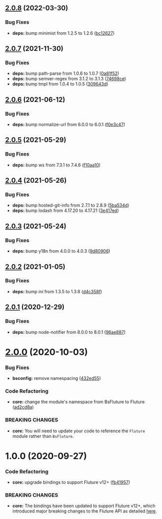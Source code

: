 ## [2.0.8](https://github.com/benadamstyles/bs-fluture/compare/v2.0.7...v2.0.8) (2022-03-30)


### Bug Fixes

* **deps:** bump minimist from 1.2.5 to 1.2.6 ([bc12627](https://github.com/benadamstyles/bs-fluture/commit/bc12627cb783f0c39fffec8e6c961a0b014eff78))

## [2.0.7](https://github.com/benadamstyles/bs-fluture/compare/v2.0.6...v2.0.7) (2021-11-30)


### Bug Fixes

* **deps:** bump path-parse from 1.0.6 to 1.0.7 ([0a81f52](https://github.com/benadamstyles/bs-fluture/commit/0a81f52f59e406b063286f8f3d3232ad032acdaf))
* **deps:** bump semver-regex from 3.1.2 to 3.1.3 ([74698ce](https://github.com/benadamstyles/bs-fluture/commit/74698ce71134cf31667b50fb198c5c5563a8594a))
* **deps:** bump tmpl from 1.0.4 to 1.0.5 ([309643d](https://github.com/benadamstyles/bs-fluture/commit/309643daa6e6898815705f0cc9cb072c3d1f9c62))

## [2.0.6](https://github.com/benadamstyles/bs-fluture/compare/v2.0.5...v2.0.6) (2021-06-12)


### Bug Fixes

* **deps:** bump normalize-url from 6.0.0 to 6.0.1 ([f0e3c47](https://github.com/benadamstyles/bs-fluture/commit/f0e3c475ab080de8b6c9275badcd4434b95e13c6))

## [2.0.5](https://github.com/benadamstyles/bs-fluture/compare/v2.0.4...v2.0.5) (2021-05-29)


### Bug Fixes

* **deps:** bump ws from 7.3.1 to 7.4.6 ([f10aa10](https://github.com/benadamstyles/bs-fluture/commit/f10aa107de2117f06c096180a71c5e9e067de033))

## [2.0.4](https://github.com/benadamstyles/bs-fluture/compare/v2.0.3...v2.0.4) (2021-05-26)


### Bug Fixes

* **deps:** bump hosted-git-info from 2.7.1 to 2.8.9 ([5ba534d](https://github.com/benadamstyles/bs-fluture/commit/5ba534d712d32e975bffb19e7bb53302367a237a))
* **deps:** bump lodash from 4.17.20 to 4.17.21 ([3e417ed](https://github.com/benadamstyles/bs-fluture/commit/3e417edd39fe9436bcc0ddc82227e460735e7027))

## [2.0.3](https://github.com/benadamstyles/bs-fluture/compare/v2.0.2...v2.0.3) (2021-05-24)


### Bug Fixes

* **deps:** bump y18n from 4.0.0 to 4.0.3 ([9d80906](https://github.com/benadamstyles/bs-fluture/commit/9d80906a02e56adafcbf2fb8e49db20d6eb84b21))

## [2.0.2](https://github.com/benadamstyles/bs-fluture/compare/v2.0.1...v2.0.2) (2021-01-05)


### Bug Fixes

* **deps:** bump ini from 1.3.5 to 1.3.8 ([d4c358f](https://github.com/benadamstyles/bs-fluture/commit/d4c358f0a874bd886c6458a6ac83d3277ecbd14e))

## [2.0.1](https://github.com/benadamstyles/bs-fluture/compare/v2.0.0...v2.0.1) (2020-12-29)


### Bug Fixes

* **deps:** bump node-notifier from 8.0.0 to 8.0.1 ([96ae887](https://github.com/benadamstyles/bs-fluture/commit/96ae8877bccb65d1d68bc8f4fea9050b6e0f9ad8))

# [2.0.0](https://github.com/benadamstyles/bs-fluture/compare/v1.0.0...v2.0.0) (2020-10-03)


### Bug Fixes

* **bsconfig:** remove namespacing ([432ed55](https://github.com/benadamstyles/bs-fluture/commit/432ed55b2048b172fde6ab407d0cfbe862fa7aad))


### Code Refactoring

* **core:** change the module's namespace from BsFluture to Fluture ([ad2cd8a](https://github.com/benadamstyles/bs-fluture/commit/ad2cd8a270440092e6fa17cfed088b8578b4f873))


### BREAKING CHANGES

* **core:** You will need to update your code to reference the `Fluture` module rather than `BsFluture`.

# 1.0.0 (2020-09-27)


### Code Refactoring

* **core:** upgrade bindings to support Fluture v12+ ([fb41957](https://github.com/benadamstyles/bs-fluture/commit/fb41957))


### BREAKING CHANGES

* **core:** The bindings have been updated to support Fluture v12+, which introduced major breaking changes to the Fluture API as detailed [here](https://gist.github.com/Avaq/ee2c6c819db4c37258e9a226e6380a38#functions-use-simple-currying).
